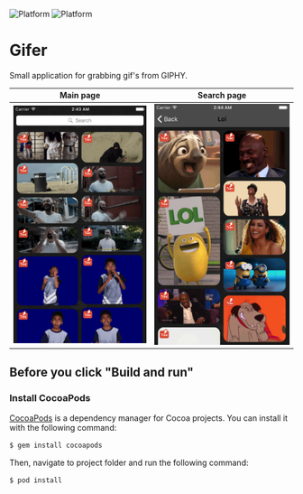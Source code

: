 ![Platform](https://img.shields.io/badge/platform-ios-lightgrey.svg)
![Platform](https://img.shields.io/badge/language-Swift%203.0-green.svg)

# Gifer
Small application for grabbing gif's from GIPHY. 

Main page             |  Search page
:-------------------------:|:-------------------------:
<img src="https://github.com/Sinity0/Gifer/blob/master/Gifer%20screenshots/01.png" width="300">  |  <img src="https://github.com/Sinity0/Gifer/blob/master/Gifer%20screenshots/02.png" width="300"> 

## Before you click "Build and run"

### Install CocoaPods

[CocoaPods](http://cocoapods.org) is a dependency manager for Cocoa projects. You can install it with the following command:

```bash
$ gem install cocoapods
```

Then, navigate to project folder and run the following command:

```bash
$ pod install
```
